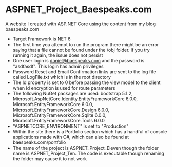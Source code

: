 # ASPNET_Project_Baespeaks.com
A website I created with ASP.NET Core using the content from my blog baespeaks.com

- Target Framework is NET 6
- The first time you attempt to run the program there might be an error saying that a file cannot be found under the /obj folder. If you try running it again, the issue does not persist
- One user login is daniel@baespeaks.com and the password is "asdfasdf". This login has admin privileges
- Password Reset and Email Confirmation links are sent to the log file called LogFile.txt which is in the root directory
- The Id property is set to 0 before passing the view model to the client when Id encryption is used for route parameters
- The following NuGet packages are used: bootstrap 5.1.2, Microsoft.AspNetCore.Identity.EntityFrameworkCore 6.0.0, Microsoft.EntityFrameworkCore 6.0.0, Microsoft.EntityFrameworkCore.Design 6.0.0, Microsoft.EntityFrameworkCore.Sqlite 6.0.0, Microsoft.EntityFrameworkCore.Tools 6.0.0
- "ASPNETCORE_ENVIRONMENT" is set to "Production"
- Within the site there is a Portfolio section which has a handful of console applications made with C#, which can also be found at baespeaks.com/portfolio
- The name of the project is ASPNET_Project_Eleven though the folder name is ASPNET_Project_Ten. The code is executable though renaming the folder may cause it to not work
